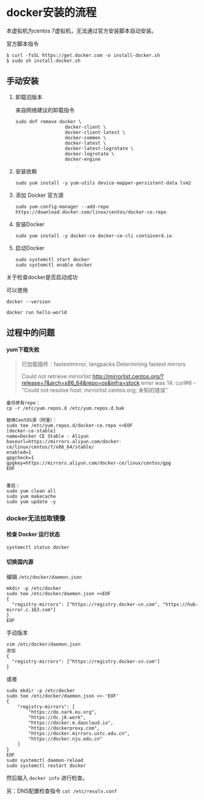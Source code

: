 # docker安装的流程

本虚拟机为centos 7虚拟机，无法通过官方安装脚本自动安装。

官方脚本指令

```shell
$ curl -fsSL https://get.docker.com -o install-docker.sh
$ sudo sh install-docker.sh
```

## 手动安装

1. 卸载旧版本

   来自网络建议的卸载指令

   ```shell
   sudo dnf remove docker \
                     docker-client \
                     docker-client-latest \
                     docker-common \
                     docker-latest \
                     docker-latest-logrotate \
                     docker-logrotate \
                     docker-engine
   ```

   

2. 安装依赖

   ```shell
   sudo yum install -y yum-utils device-mapper-persistent-data lvm2
   ```

   

3. 添加 Docker 官方源

   ```shell
   sudo yum-config-manager --add-repo https://download.docker.com/linux/centos/docker-ce.repo
   ```

   

4. 安装Docker

   ```
   sudo yum install -y docker-ce docker-ce-cli containerd.io
   ```

   

5. 启动Docker

   ```
   sudo systemctl start docker
   sudo systemctl enable docker
   ```

   

关于检查docker是否启动成功

可以使用

```
docker --version
```

```
docker run hello-world
```







## 过程中的问题

#### yum下载失败

> 已加载插件：fastestmirror, langpacks
> Determining fastest mirrors
>
> Could not retrieve mirrorlist http://mirrorlist.centos.org/?release=7&arch=x86_64&repo=os&infra=stock error was
> 14: curl#6 - "Could not resolve host: mirrorlist.centos.org; 未知的错误" 

```
备份原有repo：
cp -r /etc/yum.repos.d /etc/yum.repos.d.bak

替换CentOS源（阿里）：
sudo tee /etc/yum.repos.d/docker-ce.repo <<EOF
[docker-ce-stable]
name=Docker CE Stable - Aliyun
baseurl=https://mirrors.aliyun.com/docker-ce/linux/centos/7/x86_64/stable/
enabled=1
gpgcheck=1
gpgkey=https://mirrors.aliyun.com/docker-ce/linux/centos/gpg
EOF


重启：
sudo yum clean all
sudo yum makecache
sudo yum update -y
```

### docker无法拉取镜像

#### 检查 Docker 运行状态

```
systemctl status docker
```

#### 切换国内源

编辑 `/etc/docker/daemon.json`

```
mkdir -p /etc/docker
sudo tee /etc/docker/daemon.json <<EOF
{
  "registry-mirrors": ["https://registry.docker-cn.com", "https://hub-mirror.c.163.com"]
}
EOF
```

手动版本

```
vim /etc/docker/daemon.json
添加
{
  "registry-mirrors": ["https://registry.docker-cn.com"]
}
```

或者

```
sudo mkdir -p /etc/docker
sudo tee /etc/docker/daemon.json <<-'EOF'
{
    "registry-mirrors": [
        "https://do.nark.eu.org",
        "https://dc.j8.work",
        "https://docker.m.daocloud.io",
        "https://dockerproxy.com",
        "https://docker.mirrors.ustc.edu.cn",
        "https://docker.nju.edu.cn"
    ]
}
EOF
sudo systemctl daemon-reload
sudo systemctl restart docker
```

然后输入 `docker info` 进行检查。



另：DNS配置检查指令 `cat /etc/resolv.conf`